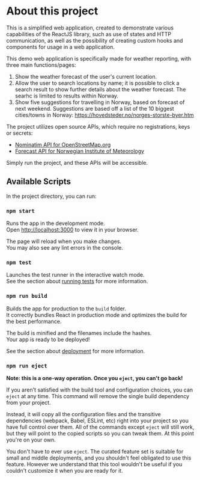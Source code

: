 # About this project

This is a simplified web application, created to demonstrate various capabilities of the ReactJS library, such as use of
states and HTTP communication, as well as the possibility of creating custom hooks and components for usage in a web 
application.

This demo web application is specifically made for weather reporting, with three main functions/pages:

1.  Show the weather forecast of the user's current location.
2.  Allow the user to search locations by name; it is possible to click a search result to show further details about the weather forecast. The searhc is limited to results within Norway.
3.  Show five suggestions for travelling in Norway, based on forecast of next weekend. Suggestions are based off a list of the 10 biggest cities/towns in Norway: https://hovedsteder.no/norges-storste-byer.htm

The project utilizes open source APIs, which require no registrations, keys or secrets:
- [Nominatim API for OpenStreetMap.org](https://nominatim.org/release-docs/develop/api/Overview/)
- [Forecast API for Norwegian Institute of Meteorology](https://api.met.no/weatherapi/locationforecast/2.0)

Simply run the project, and these APIs will be accessible.

## Available Scripts

In the project directory, you can run:

### `npm start`

Runs the app in the development mode.\
Open [http://localhost:3000](http://localhost:3000) to view it in your browser.

The page will reload when you make changes.\
You may also see any lint errors in the console.

### `npm test`

Launches the test runner in the interactive watch mode.\
See the section about [running tests](https://facebook.github.io/create-react-app/docs/running-tests) for more information.

### `npm run build`

Builds the app for production to the `build` folder.\
It correctly bundles React in production mode and optimizes the build for the best performance.

The build is minified and the filenames include the hashes.\
Your app is ready to be deployed!

See the section about [deployment](https://facebook.github.io/create-react-app/docs/deployment) for more information.

### `npm run eject`

**Note: this is a one-way operation. Once you `eject`, you can't go back!**

If you aren't satisfied with the build tool and configuration choices, you can `eject` at any time. This command will remove the single build dependency from your project.

Instead, it will copy all the configuration files and the transitive dependencies (webpack, Babel, ESLint, etc) right into your project so you have full control over them. All of the commands except `eject` will still work, but they will point to the copied scripts so you can tweak them. At this point you're on your own.

You don't have to ever use `eject`. The curated feature set is suitable for small and middle deployments, and you shouldn't feel obligated to use this feature. However we understand that this tool wouldn't be useful if you couldn't customize it when you are ready for it.

